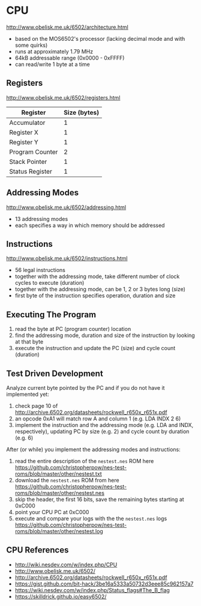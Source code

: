 # CPU

http://www.obelisk.me.uk/6502/architecture.html

- based on the MOS6502's processor (lacking decimal mode and with some quirks)
- runs at approximately 1.79 MHz
- 64kB addressable range (0x0000 - 0xFFFF)
- can read/write 1 byte at a time

## Registers

http://www.obelisk.me.uk/6502/registers.html

| Register        | Size (bytes) |
| --------------- | ------------ |
| Accumulator     | 1            |
| Register X      | 1            |
| Register Y      | 1            |
| Program Counter | 2            |
| Stack Pointer   | 1            |
| Status Register | 1            |

## Addressing Modes

http://www.obelisk.me.uk/6502/addressing.html

- 13 addressing modes
- each specifies a way in which memory should be addressed

## Instructions

http://www.obelisk.me.uk/6502/instructions.html

- 56 legal instructions 
- together with the addressing mode, take different number of clock cycles to execute (duration)
- together with the addressing mode, can be 1, 2 or 3 bytes long (size)
- first byte of the instruction specifies operation, duration and size

## Executing The Program

1. read the byte at PC (program counter) location
2. find the addressing mode, duration and size of the instruction by looking at that byte
3. execute the instruction and update the PC (size) and cycle count (duration)

## Test Driven Development

Analyze current byte pointed by the PC and if you do not have it implemented yet:
1. check page 10 of http://archive.6502.org/datasheets/rockwell_r650x_r651x.pdf
2. an opcode 0xA1 will match row A and column 1 (e.g. LDA INDX 2 6)
3. implement the instruction and the addressing mode (e.g. LDA and INDX, respectively), updating PC by size (e.g. 2) and cycle count by duration (e.g. 6)

After (or while) you implement the addressing modes and instructions:
1. read the entire description of the `nestest.nes` ROM here https://github.com/christopherpow/nes-test-roms/blob/master/other/nestest.txt
2. download the `nestest.nes` ROM from here https://github.com/christopherpow/nes-test-roms/blob/master/other/nestest.nes
3. skip the header, the first 16 bits, save the remaining bytes starting at 0xC000
4. point your CPU PC at 0xC000
5. execute and compare your logs with the the `nestest.nes` logs https://github.com/christopherpow/nes-test-roms/blob/master/other/nestest.log

## CPU References

- http://wiki.nesdev.com/w/index.php/CPU
- http://www.obelisk.me.uk/6502/
- http://archive.6502.org/datasheets/rockwell_r650x_r651x.pdf
- https://gist.github.com/bit-hack/3be16a5333a50732d3eee85c962157a7
- https://wiki.nesdev.com/w/index.php/Status_flags#The_B_flag
- https://skilldrick.github.io/easy6502/
